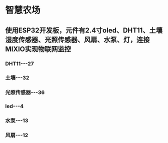 # 智慧农场
## 使用ESP32开发板，元件有2.4寸oled、DHT11、土壤湿度传感器、光照传感器、风扇、水泵、灯，连接MIXIO实现物联网监控
### DHT11---27
### 土壤---32
### 光照传感器---36
### led---4
### 水泵---13
### 风扇---12
